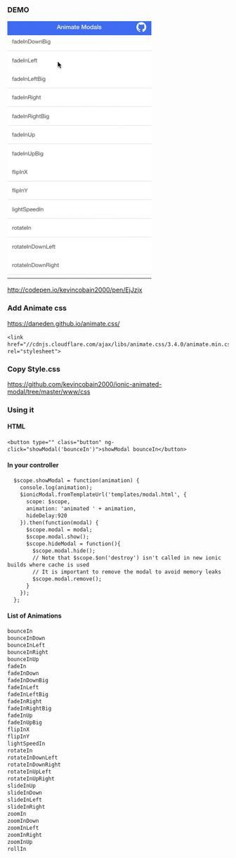
### DEMO

![alt tag](animate.gif)

http://codepen.io/kevincobain2000/pen/EjJzjx

### Add Animate css

https://daneden.github.io/animate.css/

```
<link href="//cdnjs.cloudflare.com/ajax/libs/animate.css/3.4.0/animate.min.css" rel="stylesheet">
```

### Copy Style.css

https://github.com/kevincobain2000/ionic-animated-modal/tree/master/www/css

### Using it


#### HTML

```
<button type="" class="button" ng-click="showModal('bounceIn')">showModal bounceIn</button>
```

#### In your controller

```
  $scope.showModal = function(animation) {
    console.log(animation);
    $ionicModal.fromTemplateUrl('templates/modal.html', {
      scope: $scope,
      animation: 'animated ' + animation,
      hideDelay:920
    }).then(function(modal) {
      $scope.modal = modal;
      $scope.modal.show();
      $scope.hideModal = function(){
        $scope.modal.hide();
        // Note that $scope.$on('destroy') isn't called in new ionic builds where cache is used
        // It is important to remove the modal to avoid memory leaks
        $scope.modal.remove();
      }
    });
  };
```


#### List of Animations

```
bounceIn
bounceInDown
bounceInLeft
bounceInRight
bounceInUp
fadeIn
fadeInDown
fadeInDownBig
fadeInLeft
fadeInLeftBig
fadeInRight
fadeInRightBig
fadeInUp
fadeInUpBig
flipInX
flipInY
lightSpeedIn
rotateIn
rotateInDownLeft
rotateInDownRight
rotateInUpLeft
rotateInUpRight
slideInUp
slideInDown
slideInLeft
slideInRight
zoomIn
zoomInDown
zoomInLeft
zoomInRight
zoomInUp
rollIn
```